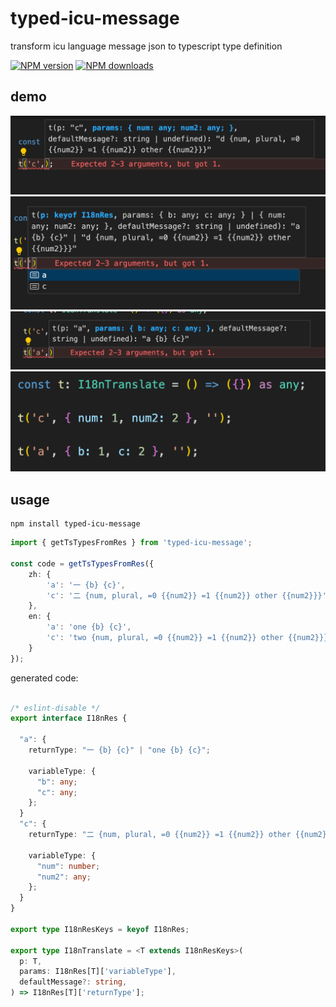# typed-icu-message

transform icu language message json to typescript type definition

[![NPM version](https://badge.fury.io/js/typed-icu-message.png)](http://badge.fury.io/js/typed-icu-message)
[![NPM downloads](http://img.shields.io/npm/dm/typed-icu-message.svg)](https://npmjs.org/package/typed-icu-message)

## demo
![1](./demo/1.png)
![2](./demo/2.png)
![3](./demo/3.png)
![4](./demo/4.png)

## usage

```shell
npm install typed-icu-message
```

```typescript
import { getTsTypesFromRes } from 'typed-icu-message';

const code = getTsTypesFromRes({
    zh: {
        'a': '一 {b} {c}',
        'c': '二 {num, plural, =0 {{num2}} =1 {{num2}} other {{num2}}}'
    },
    en: {
        'a': 'one {b} {c}',
        'c': 'two {num, plural, =0 {{num2}} =1 {{num2}} other {{num2}}}'
    }
});
```

generated code:
```typescript

/* eslint-disable */
export interface I18nRes {

  "a": {
    returnType: "一 {b} {c}" | "one {b} {c}";

    variableType: {
      "b": any;
      "c": any;
    };
  }
  "c": {
    returnType: "二 {num, plural, =0 {{num2}} =1 {{num2}} other {{num2}}}" | "two {num, plural, =0 {{num2}} =1 {{num2}} other {{num2}}}";

    variableType: {
      "num": number;
      "num2": any;
    };
  }
}

export type I18nResKeys = keyof I18nRes;

export type I18nTranslate = <T extends I18nResKeys>(
  p: T,
  params: I18nRes[T]['variableType'],
  defaultMessage?: string,
) => I18nRes[T]['returnType'];
```
